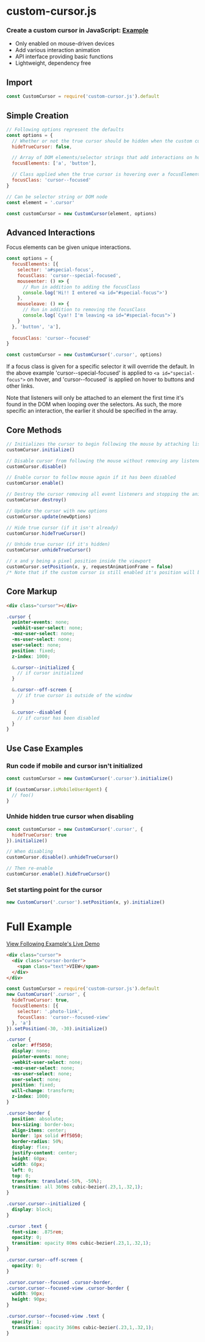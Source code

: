 # custom-cursor.js
### Create a custom cursor in JavaScript: <a href="https://seangrindal.github.io/custom-cursor-example/" target="_blank">Example</a>
- Only enabled on mouse-driven devices
- Add various interaction animation
- API interface providing basic functions 
- Lightweight, dependency free

## Import  
``` js
const CustomCursor = require('custom-cursor.js').default
```

## Simple Creation
``` js
// Following options represent the defaults
const options = {
  // Whether or not the true cursor should be hidden when the custom cursor is initialized
  hideTrueCursor: false,

  // Array of DOM elements/selector strings that add interactions on hover
  focusElements: ['a', 'button'],

  // Class applied when the true cursor is hovering over a focusElement
  focusClass: 'cursor--focused'
} 

// Can be selector string or DOM node
const element = '.cursor'

const customCursor = new CustomCursor(element, options)
```

## Advanced Interactions
Focus elements can be given unique interactions.
``` js
const options = {
  focusElements: [{
    selector: 'a#special-focus',
    focusClass: 'cursor--special-focused', 
    mouseenter: () => {
      // Run in addition to adding the focusClass
      console.log('Hi!! I entered <a id="#special-focus">')
    },
    mouseleave: () => {
      // Run in addition to removing the focusClass
      console.log(`Cya!! I'm leaving <a id="#special-focus">`)
    }
  }, 'button', 'a'],
  
  focusClass: 'cursor--focused'
}

const customCursor = new CustomCursor('.cursor', options)
```
If a focus class is given for a specific selector it will override the default. In the above example 'cursor--special-focused' is applied to ```<a id="special-focus">``` on hover, and 'cursor--focused' is applied on hover to buttons and other links.

Note that listeners will only be attached to an element the first time it's found in the DOM when looping over the selectors. As such, the more specific an interaction, the earlier it should be specified in the array.

## Core Methods
``` js
// Initializes the cursor to begin following the mouse by attaching listeners and starting an animation loop
customCursor.initialize()

// Disable cursor from following the mouse without removing any listeners  
customCursor.disable()

// Enable cursor to follow mouse again if it has been disabled
customCursor.enable()

// Destroy the cursor removing all event listeners and stopping the animation loop
customCursor.destroy()

// Update the cursor with new options 
customCursor.update(newOptions)

// Hide true cursor (if it isn't already)
customCursor.hideTrueCursor()

// Unhide true cursor (if it's hidden)
customCursor.unhideTrueCursor()

// x and y being a pixel position inside the viewport
customCursor.setPosition(x, y, requestAnimationFrame = false)
/* Note that if the custom cursor is still enabled it's position will be updated on the next animationFrame. Thus, this method is most useful when the cursor is disabled. */
```

## Core Markup
```html
<div class="cursor"></div>
```
```scss
.cursor {
  pointer-events: none;
  -webkit-user-select: none;
  -moz-user-select: none;
  -ms-user-select: none;
  user-select: none;
  position: fixed;
  z-index: 1000;

  &.cursor--initialized {
    // if cursor initialized
  }

  &.cursor--off-screen {
    // if true cursor is outside of the window
  }

  &.cursor--disabled {
    // if cursor has been disabled
  }
}
```
## Use Case Examples 
### Run code if mobile and cursor isn't initialized
```js
const customCursor = new CustomCursor('.cursor').initialize()

if (customCursor.isMobileUserAgent) {
  // foo()
}
```

### Unhide hidden true cursor when disabling 
```js
const customCursor = new CustomCursor('.cursor', { 
  hideTrueCursor: true
}).initialize()

// When disabling 
customCursor.disable().unhideTrueCursor()

// Then re-enable 
customCursor.enable().hideTrueCursor()
```

### Set starting point for the cursor 
```js
new CustomCursor('.cursor').setPosition(x, y).initialize()
```

# Full Example
<a href="https://seangrindal.github.io/custom-cursor-example/" target="_blank">View Following Example's Live Demo</a>
``` html
<div class="cursor">
  <div class="cursor-border">
    <span class="text">VIEW</span>
  </div>
</div>
```

``` js
const CustomCursor = require('custom-cursor.js').default 
new CustomCursor('.cursor', {
  hideTrueCursor: true,
  focusElements: [{
    selector: '.photo-link',
    focusClass: 'cursor--focused-view'
  }, 'a']
}).setPosition(-30, -30).initialize()
```

``` css
.cursor {
  color: #ff5050;
  display: none;
  pointer-events: none;
  -webkit-user-select: none;
  -moz-user-select: none;
  -ms-user-select: none;
  user-select: none;
  position: fixed;
  will-change: transform;
  z-index: 1000;
}

.cursor-border {
  position: absolute;
  box-sizing: border-box;
  align-items: center;
  border: 1px solid #ff5050;
  border-radius: 50%;
  display: flex;
  justify-content: center;
  height: 60px;
  width: 60px;
  left: 0;
  top: 0;
  transform: translate(-50%, -50%);
  transition: all 360ms cubic-bezier(.23,1,.32,1);
}

.cursor.cursor--initialized {
  display: block;
}

.cursor .text {
  font-size: .875rem;
  opacity: 0;
  transition: opacity 80ms cubic-bezier(.23,1,.32,1);
}

.cursor.cursor--off-screen {
  opacity: 0;
}

.cursor.cursor--focused .cursor-border,
.cursor.cursor--focused-view .cursor-border {
  width: 90px;
  height: 90px;
}

.cursor.cursor--focused-view .text {
  opacity: 1;
  transition: opacity 360ms cubic-bezier(.23,1,.32,1);
}
```
